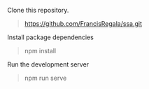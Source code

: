 Clone this repository.
 > https://github.com/FrancisRegala/ssa.git

Install package dependencies
 > npm install

Run the development server
 > npm run serve
